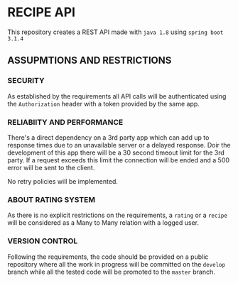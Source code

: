 # RECIPE API
This repository creates a REST API made with `java 1.8` using `spring boot 3.1.4` 

## ASSUPMTIONS AND RESTRICTIONS

### SECURITY
As established by the requirements all API calls will be authenticated using the `Authorization` header with a token provided by the same app.

### RELIABIITY AND PERFORMANCE
There's a direct dependency on a 3rd party app which can add up to response times due to an unavailable server or a delayed response. Doir the development of this app there will be a 30 second timeout limit for the 3rd party. If a request exceeds this limit the connection will be ended and a 500 error will be sent to the client.

No retry policies will be implemented.

### ABOUT RATING SYSTEM
As there is no explicit restrictions on the requirements, a `rating` or a `recipe` will be considered as a Many to Many relation with a logged user.

### VERSION CONTROL
Following the requirements, the code should be provided on a public repository where all the work in progress will be committed on the `develop` branch while all the tested code will be promoted to the `master` branch.